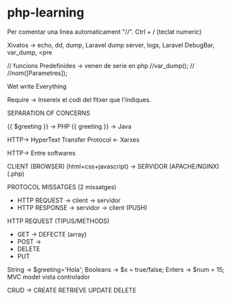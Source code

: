 # php-learning

Per comentar una linea automaticament "//". Ctrl + / (teclat numeric)

Xivatos -> echo, dd, dump, Laravel dump server, logs, Laravel DebugBar, var_dump, <pre 

// funcions Predefinides -> venen de serie en php
//var_dump();
//
//nom([Parametres]);

Wet write Everything

Require -> Insereix el codi del fitxer que l'indiques.

SEPARATION OF CONCERNS

{{ $greeting }} -> PHP
{{ greeting }} -> Java

HTTP-> HyperText Transfer Protocol <- Xarxes

HTTP-> Entre softwares

CLIENT (BROWSER) (html+css+javascript) -> SERVIDOR (APACHE/NGINX) (.php)

PROTOCOL MISSATGES (2 missatges)

- HTTP REQUEST -> client -> servidor
- HTTP RESPONSE -> servidor -> client (PUSH)

HTTP REQUEST (TIPUS/METHODS)

- GET -> DEFECTE (array)
- POST -> 
- DELETE
- PUT

String -> $greeting='Hola';
Booleans -> $x = true/false;
Enters -> $num = 15;
MVC model vista controlador

CRUD -> CREATE RETRIEVE UPDATE DELETE